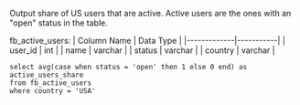 Output share of US users that are active. Active users are the ones with an "open" status in the table.

fb_active_users:
| Column Name | Data Type |
|-------------|-----------|
| user_id     | int       |
| name        | varchar   |
| status      | varchar   |
| country     | varchar   |

```
select avg(case when status = 'open' then 1 else 0 end) as active_users_share
from fb_active_users
where country = 'USA'
```
